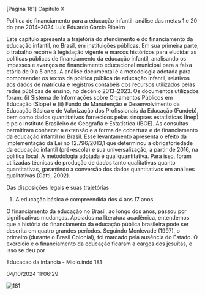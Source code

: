[Página 181]
Capítulo X

Política de financiamento
para a educação infantil:
análise das metas 1 e 20 do pne 2014–2024
Luís Eduardo Garcia Ribeiro

Este capítulo apresenta a trajetória do atendimento e do financiamento
da educação infantil, no Brasil, em instituições públicas. Em sua primeira parte, o trabalho recorre à legislação vigente e marcos históricos
para elucidar as políticas públicas de financiamento da educação infantil, analisando os impasses e avanços no financiamento educacional
municipal para a faixa etária de 0 a 5 anos. A análise documental é
a metodologia adotada para compreender os textos da política pública de educação infantil, relativos aos dados de matrícula e registros
contábeis dos recursos utilizados pelas redes públicas de ensino, no
decênio 2013–2023. Os documentos utilizados foram: (i) Sistema de
Informações sobre Orçamentos Públicos em Educação (Siope) e (ii)
Fundo de Manutenção e Desenvolvimento da Educação Básica e de
Valorização dos Profissionais da Educação (Fundeb), bem como dados
quantitativos fornecidos pelas sinopses estatísticas (Inep) e pelo Instituto Brasileiro de Geografia e Estatística (IBGE). As consultas permitiram conhecer a extensão e a forma de cobertura e de financiamento
da educação infantil no Brasil. Esse levantamento apresenta o efeito da
implementação da Lei no 12.796/2013,1 que determinou a obrigatoriedade da educação infantil (pré-escola) e sua universalização, a partir
de 2016, na política local.
A metodologia adotada é qualiquantitativa. Para isso, foram utilizadas técnicas de produção de dados tanto qualitativas quanto quantitativas, garantindo a conversão dos dados quantitativos em análises
qualitativas (Gatti, 2002).

Das disposições legais e suas trajetórias

1. A educação básica é compreendida
dos 4 aos 17 anos.

O financiamento da educação no Brasil, ao longo dos anos, passou por
significativas mudanças. Apoiados na literatura acadêmica, entendemos que a história do financiamento da educação pública brasileira
pode ser descrita em quatro grandes períodos.
Seguindo Monlevade (1997), o primeiro (durante o Brasil Colonial), foi marcado pela ausência do Estado. O exercício e o financiamento da educação ficaram a cargos dos jesuítas, e isso se deu por


Educacao da infancia - Miolo.indd 181

04/10/2024 11:06:29

![181](./img/page_181-01.jpg)
